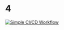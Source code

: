 # 4


[![Simple CI/CD Workflow](https://github.com/Caleb0210/Lab2/actions/workflows/ci-cd.yml/badge.svg)](https://github.com/Caleb0210/Lab2/actions/workflows/ci-cd.yml)
